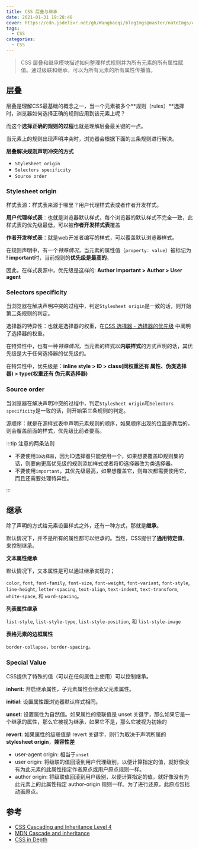 ```yaml
---
title: CSS 层叠与继承
date: 2021-01-31 19:28:48
cover: https://cdn.jsdelivr.net/gh/Wangbaoqi/blogImgs@master/nateImgs/css/css-inherit.png
tags: 
  - CSS
categories: 
  - CSS
---
```


> CSS 层叠和继承模块描述如何整理样式规则并为所有元素的所有属性赋值。通过级联和继承，可以为所有元素的所有属性传播值。

## 层叠

层叠是理解CSS最基础的概念之一，当一个元素被多个**规则（rules）**选择时，浏览器如何选择正确的规则应用到该元素上呢？

而这个**选择正确的规则的过程**也就是理解层叠最关键的一点。

当元素上的规则出现声明冲突时，浏览器会根据下面的三条规则进行解决。

**层叠解决规则声明冲突的方式**

* `StyleSheet origin`
* `Selectors specificity`
* `Source order`

### Stylesheet origin

样式表源：样式表来源于哪里？用户代理样式表或者作者开发样式。

**用户代理样式表**：也就是浏览器默认样式，每个浏览器的默认样式不完全一致，此样式表的优先级最低，可以被**作者开发样式表**覆盖

**作者开发样式表**：就是web开发者编写的样式，可以覆盖默认浏览器样式。

在规则声明中，有一个*特殊情况*，当元素的属性值（`property: value`）被标记为 **! important**时，当前规则的**优先级是最高的**。

因此，在样式表源中，优先级是这样的: **Author important > Author > User agent**

### Selectors specificity

当浏览器在解决声明冲突的过程中，判定`Stylesheet origin`是一致的话，则开始第二条规则的判定。

选择器的特异性：也就是选择器的权重，在[CSS 选择器 - 选择器的优先级](/post/FrontEnd/CSS/CSS选择器) 中阐明了选择器的权重。

在特异性中，也有一种*特殊情况*，当元素的样式以**内联样式**的方式声明的话，其优先级是大于任何选择器的优先级的。

在特异性中，优先级是：**inline style > ID > class(同权重还有 属性、伪类选择器) > type(权重还有 伪元素选择器)**

### Source order

当浏览器在解决声明冲突的过程中，判定`Stylesheet origin`和`Selectors specificity`是一致的话，则开始第三条规则的判定。

源顺序：就是在源样式表中声明元素规则的顺序，如果顺序出现的位置是靠后的，则会覆盖前面的样式，优先级比前者要高。

:::tip 注意的两条法则

- 不要使用`ID选择器`，因为ID选择器只能使用一个，如果想要覆盖ID规则集的话，则要向更高优先级的规则添加样式或者将ID选择器改为类选择器。
- 不要使用`important`，其优先级最高，如果想覆盖它，则每次都需要使用它，而且还需要处理特异性。

:::

## 继承

除了声明的方式给元素设置样式之外，还有一种方式，那就是**继承**。

默认情况下，并不是所有的属性都可以继承的。当然，CSS提供了**通用特定值**，来控制继承。

**文本属性继承**

默认情况下，文本属性是可以通过继承实现的；

`color`, `font`, `font-family`, `font-size`, `font-weight`, `font-variant`, `font-style`, `line-height`, `letter-spacing`, `text-align`, `text-indent`, `text-transform`, `white-space`, 和 `word-spacing`。

**列表属性继承**

`list-style`, `list-style-type`, `list-style-position`, 和 `list-style-image`

**表格元素的边框属性** 

`border-collapse`，`border-spacing`。

### Special Value

CSS提供了特殊的值（可以在任何属性上使用）可以控制继承。

**inherit**: 开启继承属性，子元素属性会继承父元素属性。

**initial**: 设置属性跟浏览器默认样式相同。

**unset**: 设置属性为自然值。如果属性的级联值是 unset 关键字，那么如果它是一个继承的属性，那么它被视为继承，如果它不是，那么它被视为初始的

**revert**: 如果属性的级联值是 revert 关键字，则行为取决于声明所属的 **stylesheet origin**，**兼容性差**

* user-agent origin: 相当于`unset`
* user origin: 将级联的值回滚到用户代理级别，以便计算指定的值，就好像没有为此元素的此属性指定作者原点或用户原点规则一样。
* author origin: 将级联值回滚到用户级别，以便计算指定的值，就好像没有为此元素上的此属性指定 author-origin 规则一样。为了进行还原，此原点包括动画原点。

## 参考

* [CSS Cascading and Inheritance Level 4](https://www.w3.org/TR/css-cascade-4/#intro)
* [MDN Cascade and inheritance](https://developer.mozilla.org/en-US/docs/Learn/CSS/Building_blocks/Cascade_and_inheritance)
* [CSS in Depth](https://github.com/CSSInDepth)